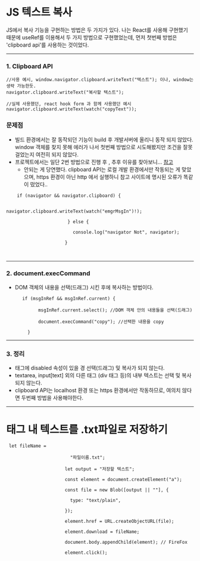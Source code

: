 # JS 텍스트 복사


JS에서 복사 기능을 구현하는 방법은 두 가지가 있다. 
나는 React를 사용해 구현했기 때문에 useRef를 이용해서 두 가지 방법으로 구현했었는데, 먼저 첫번째 방법은 'clipboard api'를 사용하는 것이었다.

---

### 1. Clipboard API

```
//사용 예시, window.navigator.clipboard.writeText("텍스트"); 이나, window는 생략 가능한듯.
navigator.clipboard.writeText("복사할 텍스트");

//실제 사용했던, react hook form 과 함께 사용했던 예시
navigator.clipboard.writeText(watch("copyText"));
```


### 문제점

- 빌드 환경에서는 잘 동작되던 기능이 build 후 개발서버에 올리니 동작 되지 않았다.  window 객체를 찾지 못해 에러가 나서 첫번째 방법으로 시도해봤지만 조건을 잘못 걸었는지 여전히 되지 않았다. 
- 프로젝트에서는 일단 2번 방법으로 진행 후 , 추후 이유를 찾아보니... [참고](https://curryyou.tistory.com/480) 
	- 안되는 게 당연했다. clipboard API는 로컬 개발 환경에서만 작동되는 게 맞았으며, https 환경이 아닌 http 에서 실행하니 참고 사이트에 명시된 오류가 똑같이 떴었다.. 

```
    if (navigator && navigator.clipboard) {

                         navigator.clipboard.writeText(watch("emgrMsgIn")!);

                       } else {

                         console.log("navigator Not", navigator);

                      }

           
```


---

### 2. document.execCommand 

- DOM 객체의 내용을 선택(드래그) 시킨 후에 복사하는 방법이다. 

```
      if (msgInRef && msgInRef.current) {

			msgInRef.current.select(); //DOM 객체 안의 내용들을 선택(드래그)

			document.execCommand("copy"); //선택한 내용을 copy 

		}
```


---

### 3. 정리

- 태그에 disabled 속성이 있을 경 선택(드래그) 및 복사가 되지 않는다.
- textarea, input[text] 외의 다른 태그 (div 태그 등)의 내부 텍스트는 선택 및 복사되지 않는다. 
- clipboard API는 localhost 환경 또는 https 환경에서만 작동하므로, 여의치 않다면 두번째 방법을 사용해야한다. 
 
---
# 태그 내 텍스트를 .txt파일로 저장하기
```
 let fileName =

                        "파일이름.txt";

                      let output = "저장할 텍스트";

                      const element = document.createElement("a");

                      const file = new Blob([output || ""], {

                        type: "text/plain",

                      });

                      element.href = URL.createObjectURL(file);

                      element.download = fileName;

                      document.body.appendChild(element); // FireFox

                      element.click();
```